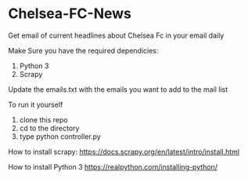 # Chelsea-FC-News
Get email of current headlines about Chelsea Fc in your email daily

Make Sure you have the required dependicies:
1) Python 3
2) Scrapy
	
Update the emails.txt with the emails you want to add to the mail list

To run it yourself
1) clone this repo 
2) cd to the directory
3) type python controller.py
	
How to install scrapy:
https://docs.scrapy.org/en/latest/intro/install.html
	
How to install Python 3
https://realpython.com/installing-python/
